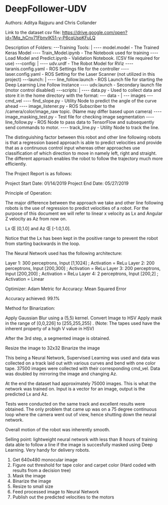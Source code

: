 # DeepFollower-UDV
Authors: Aditya Rajguru and Chris Collander

Link to the dataset csv file: https://drive.google.com/open?id=1Mq_hCnv71FbnvIK51-y-P6cqUspKFuLQ

Description of Folders:
  ---Training Tools:
                   |
                    ---- model.model - The Trained Keras Model 
                    ---- Train_Model.ipynb - The Notebook used for training
                    ---- Load Model and Predict.ipynb - Validation Notebook. (CSV file required for use)
  ---config:
           |
            ---- udv.urdf - The Robot Model for RViz
            ---- taranis.config.yaml - ROS Settings file for the controller
            ---- laser.config.yaml - ROS Setting for the Laser Scanner (not utilized in this project)
  ---launch:
           |
            ---- line_follow.launch - ROS Launch file for starting the Deep Learning Line Follow Instance
            ---- udv.launch - Secondary launch file (motor control disabled)
  ---scripts:
            |
             ---- data.py - Used to collect data and store it in the home directory with the format: --- data -
                                                                                                               |
                                                                                                                --- images
                                                                                                                --- cmd_vel
             ---- find_slope.py - Utility Node to predict the angle of the curve ahead
             ---- image_listener.py - ROS Subscriber to the /camera/color/image_raw topic. (Name may differ based upon camera)
             ---- image_masking_test.py - Test file for checking image segmentation
             ---- line_follow.py - ROS Node to pass data to TensorFlow and subsequently send commands to motor.
             ---- track_line.py - Utility Node to track the line.
             

The distinguishing factor between this robot and other line following robots is that a regression based approach is able to predict velocities and provide that as a continuous control input whereas other approaches use classification of which direction to move in namely left, right and straight. The different approach enables the robot to follow the trajectory much more efficiently.

The Project Report is as follows:

Project Start Date: 01/14/2019
Project End Date: 05/27/2019


Principle of Operation:

The major difference between the approach we take and other line following robots is the use of regression to predict velocities of a robot. For the purpose of this document we will refer to linear x velocity as Lx and Angular Z velocity as Az from now on.

Lx Œ [0,1.0]  and Az Œ [-1.0,1.0].

Notice that the Lx has been kept in the positive range to prevent the robot from starting backwards in the loop.

The Neural Network used has the following architecture:

Layer 1: 300 perceptrons, Input [1,1024] ; Activation = ReLu
Layer 2: 200 perceptrons, Input [200,300] ; Activation = ReLu
Layer 3: 200 perceptrons, Input [200,200] ; Activation = ReLu
Layer 4: 2 perceptrons, Input [200,2] ; Activation = Linear

Optimizer: Adam
Metric for Accuracy: Mean Squared Error

Accuracy achieved: 99.1%

Method for Binarization:

Apply Gaussian Blur using a (5,5) kernel.
Convert Image to HSV
Apply mask in the range of [0,0,226] to [255,255,255] . (Note: The tapes used have the inherent property of a high V value in HSV)

After the 3rd step, a segmented image is obtained.

Resize the image to 32x32
Binarize the image


This being a Neural Network, Supervised Learning was used and data was collected on a track laid out with various curves and bend with one color tape. 37500 images were collected with their corresponding cmd_vel. Data was doubled by mirroring the image and changing Az. 

At the end the dataset had approximately 75000 images. This is what the network was trained on. Input is a vector for an image, output is the predicted Lx and Az. 

Tests were conducted on the same track and excellent results were obtained. The only problem that came up was on a 75 degree continuous loop where the camera went out of view, hence shutting down the neural network.

Overall motion of the robot was inherently smooth.

Selling point: lightweight neural network with less than 8 hours of training data able to follow a line if the image is succesfully masked using Deep Learning. Very handy for delivery robots.



1) Get 640x480 monocular image
2) Figure out threshold for tape color and carpet color (Hard coded with results from a decision tree)
3) Mask the image
4) Binarize the image
5) Resize to small size
6) Feed processed image to Neural Network
7) Publish out the predicted velocities to the motors
